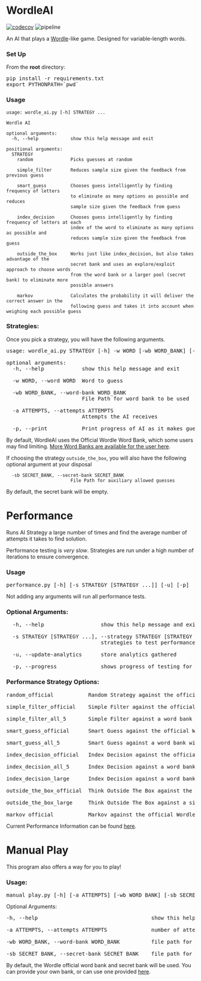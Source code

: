 # WordleAI
[![codecov](https://codecov.io/gh/franciscoturdera00/WordleAI/branch/main/graph/badge.svg?token=hsoJlTJT0Q)](https://codecov.io/gh/franciscoturdera00/WordleAI)
![pipeline](https://github.com/franciscoturdera00/WordleAI/actions/workflows/python-app.yml/badge.svg)

An AI that plays a <a href="https://www.nytimes.com/games/wordle/index.html" target="_blank">Wordle</a>-like game.
Designed for variable-length words.

### Set Up
From the **root** directory:
<pre>
pip install -r requirements.txt
export PYTHONPATH=`pwd`
</pre>

### Usage
```
usage: wordle_ai.py [-h] STRATEGY ...

Wordle AI

optional arguments:
  -h, --help            show this help message and exit

positional arguments:
  STRATEGY
    random              Picks guesses at random

    simple_filter       Reduces sample size given the feedback from previous guess

    smart_guess         Chooses guess intelligently by finding frequency of letters 
                        to eliminate as many options as possible and reduces 
                        sample size given the feedback from guess

    index_decision      Chooses guess intelligently by finding frequency of letters at each
                        index of the word to eliminate as many options as possible and 
                        reduces sample size given the feedback from guess

    outside_the_box     Works just like index_decision, but also takes advantage of the 
                        secret bank and uses an explore/exploit approach to choose words 
                        from the word bank or a larger pool (secret bank) to eliminate more 
                        possible answers

    markov              Calculates the probability it will deliver the correct answer in the 
                        following guess and takes it into account when weighing each possible guess
```

### Strategies:
Once you pick a strategy, you will have the following arguments.
<pre>
usage: wordle_ai.py STRATEGY [-h] -w WORD [-wb WORD_BANK] [-a ATTEMPTS] [-p]

optional arguments:
  -h, --help            show this help message and exit

  -w WORD, --word WORD  Word to guess

  -wb WORD_BANK, --word-bank WORD_BANK
                        File Path for word bank to be used

  -a ATTEMPTS, --attempts ATTEMPTS
                        Attempts the AI receives

  -p, --print           Print progress of AI as it makes guesses
</pre>

By default, WordleAI uses the Official Wordle Word Bank, which some users may find limiting.
[More Word Banks are available for the user here](word_banks/).

If choosing the strategy ```outside_the_box```, you will also have the following optional argument at your disposal

```
  -sb SECRET_BANK, --secret-bank SECRET_BANK
                        File Path for auxiliary allowed guesses
```
By default, the secret bank will be empty.

# Performance

Runs AI Strategy a large number of times and find the average number of 
attempts it takes to find solution.

Performance testing is *very slow*. Strategies are run under a high number 
of iterations to ensure convergence.

### Usage
<pre>
performance.py [-h] [-s STRATEGY [STRATEGY ...]] [-u] [-p]
</pre>

Not adding any arguments will run all performance tests.
### Optional Arguments:
<pre>
  -h, --help                  show this help message and exit

  -s STRATEGY [STRATEGY ...], --strategy STRATEGY [STRATEGY ...]
                              strategies to test performance for

  -u, --update-analytics      store analytics gathered

  -p, --progress              shows progress of testing for each strategy tested
</pre>

### Performance Strategy Options:
<pre>
random_official           Random Strategy against the official Wordle word list

simple_filter_official    Simple Filter against the official Wordle word list

simple_filter_all_5       Simple Filter against a word bank with all 5 letter words

smart_guess_official      Smart Guess against the official Wordle word list

smart_guess_all_5         Smart Guess against a word bank with all 5 letter words

index_decision_official   Index Decision against the official Wordle word list

index_decision_all_5      Index Decision against a word bank with all 5 letter words

index_decision_large      Index Decision against a word bank against a simplified 5 letter words list

outside_the_box_official  Think Outside The Box against the official Wordle word list and Official Guess List

outside_the_box_large     Think Outside The Box against a simplified 5 letter words list and all 5 letters Guess List

markov_official           Markov against the official Wordle word list
</pre>

Current Performance Information can be found [here](performance_analytics/analytics.json).

# Manual Play
This program also offers a way for you to play!

### Usage: 
<pre>
manual_play.py [-h] [-a ATTEMPTS] [-wb WORD_BANK] [-sb SECRET_BANK]
</pre>

Optional Arguments:
<pre>
-h, --help                                    show this help message and exit

-a ATTEMPTS, --attempts ATTEMPTS              number of attempts the player receives

-wb WORD_BANK, --word-bank WORD_BANK          file path for Word Bank to be used for game

-sb SECRET_BANK, --secret-bank SECRET_BANK    file path for auxiliary allowed guesses
</pre>

By default, the Wordle official word bank and secret bank will be used. You can provide your own bank, or can use one provided [here](word_banks/).